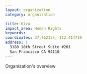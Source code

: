 ```yaml
---
layout: organization
category: organization

title: Kiva
impact_area: Human Rights
keywords: 
coordinates: 37.762135,-122.414719
address: |
  3180 18th Street Suite #201
  San Francisco CA 94110
---
```

Organization's overview
